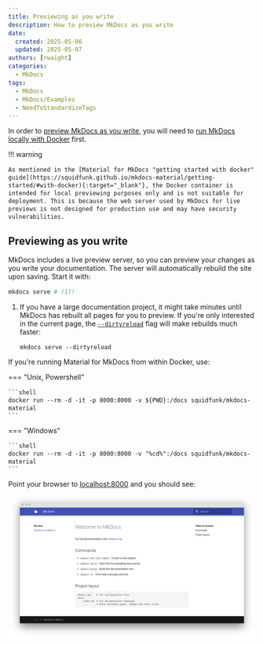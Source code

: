 ```yaml
---
title: Previewing as you write
description: How to preview MkDocs as you write
date:
  created: 2025-05-06
  updated: 2025-05-07
authors: [rwaight]
categories:
  - MkDocs
tags:
  - MkDocs
  - MkDocs/Examples
  - NeedToStandardizeTags
---
```


In order to [preview MkDocs as you write](#previewing-as-you-write), you will need to [run MkDocs locally with Docker](mkdocs-local-install.md#install-with-docker) first.


!!! warning

    As mentioned in the [Material for MkDocs "getting started with docker" guide](https://squidfunk.github.io/mkdocs-material/getting-started/#with-docker){:target="_blank"}, the Docker container is intended for local previewing purposes only and is not suitable for deployment. This is because the web server used by MkDocs for live previews is not designed for production use and may have security vulnerabilities.


## Previewing as you write

<!--- The content from this section is directly from 
 https://squidfunk.github.io/mkdocs-material/creating-your-site/#previewing-as-you-write
 --->

MkDocs includes a live preview server, so you can preview your changes as you
write your documentation. The server will automatically rebuild the site upon
saving. Start it with:

``` sh
mkdocs serve # (1)!
```

1.  If you have a large documentation project, it might take minutes until
    MkDocs has rebuilt all pages for you to preview. If you're only interested
    in the current page, the [`--dirtyreload`][--dirtyreload] flag will make
    rebuilds much faster:

    ```shell
    mkdocs serve --dirtyreload
    ```

If you're running Material for MkDocs from within Docker, use:

<!--- the original guide, from MkDocs, did not include using the `--detach` (`-d`) flag, but it is included below --->

=== "Unix, Powershell"

    ```shell
    docker run --rm -d -it -p 8000:8000 -v ${PWD}:/docs squidfunk/mkdocs-material
    ```

=== "Windows"

    ```shell
    docker run --rm -d -it -p 8000:8000 -v "%cd%":/docs squidfunk/mkdocs-material
    ```

Point your browser to [localhost:8000][live preview] and you should see:

[![Creating your site]][Creating your site]

  [--dirtyreload]: https://www.mkdocs.org/about/release-notes/#support-for-dirty-builds-990
  [live preview]: http://localhost:8000
  [Creating your site]: assets/screenshots/mkdocs-creating-your-site.png
